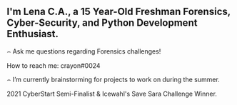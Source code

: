 ## I'm Lena C.A., a 15 Year-Old Freshman Forensics, Cyber-Security, and Python Development Enthusiast.



⌢ Ask me questions regarding Forensics challenges!

How to reach me: crayon#0024

⌢ I’m currently brainstorming for projects to work on during the summer.

2021 CyberStart Semi-Finalist & Icewahl's Save Sara Challenge Winner.
